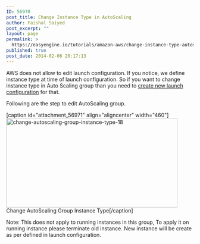 ```yaml
---
ID: 56970
post_title: Change Instance Type in AutoScaling
author: Faishal Saiyed
post_excerpt: ""
layout: page
permalink: >
  https://easyengine.io/tutorials/amazon-aws/change-instance-type-autoscaling/
published: true
post_date: 2014-02-06 20:17:13
---
```

AWS does not allow to edit launch configuration. If you notice, we define instance type at time of launch configuration. So if you want to change instance type in Auto Scaling group than you need to <a href="https://easyengine.io/tutorials/amazon-aws/auto-scaling/#2-create-launch-configuration" target="_blank">create new launch configuration</a> for that.

Following are the step to edit AutoScaling group.

[caption id="attachment_56971" align="aligncenter" width="460"]<a href="https://easyengine.io/wp-content/uploads/2014/02/change-autoscaling-group-instance-type-18.png"><img class="size-medium wp-image-56971" title="Change AutoScaling Group Instance Type" alt="change-autoscaling-group-instance-type-18" src="https://easyengine.io/wp-content/uploads/2014/02/change-autoscaling-group-instance-type-18-460x240.png" width="460" height="240" /></a> Change AutoScaling Group Instance Type[/caption]

Note: This does not apply to running instances in this group, To apply it on running instance please terminate old instance. New instance will be create as per defined in launch configuration.

&nbsp;